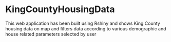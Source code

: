 # KingCountyHousingData
This web application has been built using Rshiny and shows King County housing data on map and filters data according to various demographic and house related parameters selected by user 
